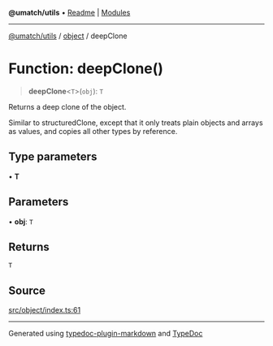 **@umatch/utils** • [Readme](../../index.md) \| [Modules](../../modules.md)

***

[@umatch/utils](../../modules.md) / [object](../index.md) / deepClone

# Function: deepClone()

> **deepClone**\<`T`\>(`obj`): `T`

Returns a deep clone of the object.

Similar to structuredClone, except that it only treats plain
objects and arrays as values, and copies all other types by
reference.

## Type parameters

• **T**

## Parameters

• **obj**: `T`

## Returns

`T`

## Source

[src/object/index.ts:61](https://github.com/umatch-oficial/utils/blob/1813ff9/src/object/index.ts#L61)

***

Generated using [typedoc-plugin-markdown](https://www.npmjs.com/package/typedoc-plugin-markdown) and [TypeDoc](https://typedoc.org/)
